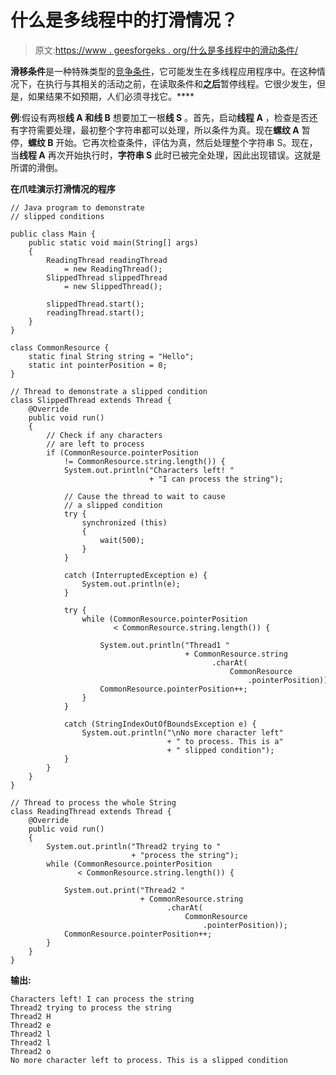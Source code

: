 # 什么是多线程中的打滑情况？

> 原文:[https://www . geesforgeks . org/什么是多线程中的滑动条件/](https://www.geeksforgeeks.org/what-is-slipped-condition-in-multi-threading/)

**滑移条件**是一种特殊类型的[竞争条件](https://www.geeksforgeeks.org/operating-system-process-synchronization/)，它可能发生在多线程应用程序中。在这种情况下，在执行与其相关的活动之前，在读取条件和**之后**暂停线程。它很少发生，但是，如果结果不如预期，人们必须寻找它。****

**例**:假设有两根**线 A 和线 B** 想要加工一根**线 S** 。首先，启动**线程 A** ，检查是否还有字符需要处理，最初整个字符串都可以处理，所以条件为真。现在**螺纹 A** 暂停，**螺纹 B** 开始。它再次检查条件，评估为真，然后处理整个字符串 S。现在，当**线程 A** 再次开始执行时，**字符串 S** 此时已被完全处理，因此出现错误。这就是所谓的滑倒。

**在爪哇演示打滑情况的程序**

```
// Java program to demonstrate
// slipped conditions

public class Main {
    public static void main(String[] args)
    {
        ReadingThread readingThread
            = new ReadingThread();
        SlippedThread slippedThread
            = new SlippedThread();

        slippedThread.start();
        readingThread.start();
    }
}

class CommonResource {
    static final String string = "Hello";
    static int pointerPosition = 0;
}

// Thread to demonstrate a slipped condition
class SlippedThread extends Thread {
    @Override
    public void run()
    {
        // Check if any characters
        // are left to process
        if (CommonResource.pointerPosition
            != CommonResource.string.length()) {
            System.out.println("Characters left! "
                               + "I can process the string");

            // Cause the thread to wait to cause
            // a slipped condition
            try {
                synchronized (this)
                {
                    wait(500);
                }
            }

            catch (InterruptedException e) {
                System.out.println(e);
            }

            try {
                while (CommonResource.pointerPosition
                       < CommonResource.string.length()) {

                    System.out.println("Thread1 "
                                       + CommonResource.string
                                             .charAt(
                                                 CommonResource
                                                     .pointerPosition));
                    CommonResource.pointerPosition++;
                }
            }

            catch (StringIndexOutOfBoundsException e) {
                System.out.println("\nNo more character left"
                                   + " to process. This is a"
                                   + " slipped condition");
            }
        }
    }
}

// Thread to process the whole String
class ReadingThread extends Thread {
    @Override
    public void run()
    {
        System.out.println("Thread2 trying to "
                           + "process the string");
        while (CommonResource.pointerPosition
               < CommonResource.string.length()) {

            System.out.print("Thread2 "
                             + CommonResource.string
                                   .charAt(
                                       CommonResource
                                           .pointerPosition));
            CommonResource.pointerPosition++;
        }
    }
}
```

**输出:**

```
Characters left! I can process the string
Thread2 trying to process the string
Thread2 H
Thread2 e
Thread2 l
Thread2 l
Thread2 o
No more character left to process. This is a slipped condition

```
